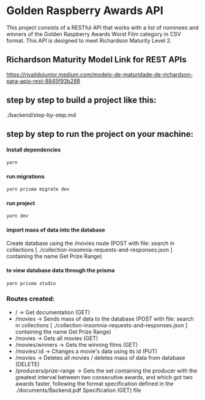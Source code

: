 # Golden Raspberry Awards API

This project consists of a RESTful API that works with a list of nominees and winners of the Golden Raspberry Awards Worst Film category in CSV format.
This API is designed to meet Richardson Maturity Level 2.

## Richardson Maturity Model Link for REST APIs

https://rivaildojunior.medium.com/modelo-de-maturidade-de-richardson-para-apis-rest-8845f93b288

## step by step to build a project like this:
./backend/step-by-step.md

## step by step to run the project on your machine:

#### Install dependencies
```js
yarn
```

#### run migrations
```js
yarn prisma migrate dev
```

#### run project
```js
yarn dev
```
#### import mass of data into the database
Create database using the /movies route
(POST with file: search in collections [ ./collection-insomnia-requests-and-responses.json ] containing the name Get Prize Range)

#### to view database data through the prisma
```js
yarn prisma studio
```

### Routes created:
* / → Get documentation (GET)
* /movies → Sends mass of data to the database (POST with file: search in collections [ ./collection-insomnia-requests-and-responses.json ] containing the name Get Prize Range)
* /movies → Gets all movies (GET)
* /movies/winners → Gets the winning films (GET)
* /movies/:id → Changes a movie's data using its id (PUT)
* /movies → Deletes all movies / deletes mass of data from database (DELETE)
* /producers/prize-range → Gets the set containing the producer with the greatest interval between two consecutive awards, and which
got two awards faster, following the format specification defined in the ./documents/Backend.pdf Specification (GET) file